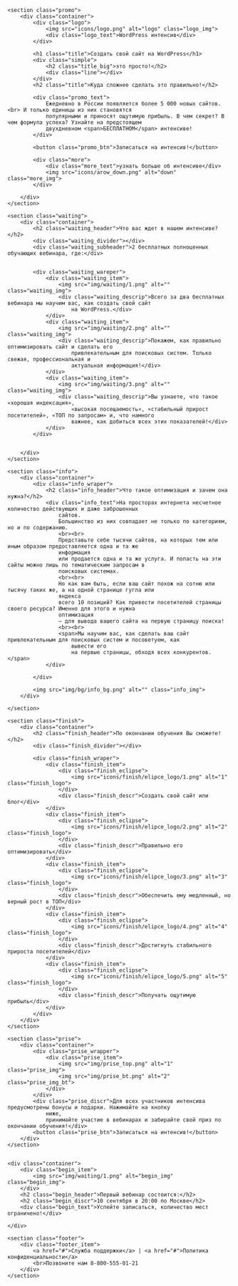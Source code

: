 <!DOCTYPE html>
<html lang="bg">

<head>
    <!-- Главен таг -->
    <meta charset="UTF-8"> <!-- Кодировка -->
    <meta http-equiv="X-UA-Compatible" content="IE=edge"> <!-- За изглед на страницата -->
    <meta name="viewport" content="width=device-width, initial-scale=1.0"> <!-- Съвместимост на страницата -->
    <meta name="discription" content="Моят първи проект"> <!-- Описание на страницата -->
    <meta name="author" content="Александър Камбуров"> <!-- Автор -->
    <title>Wordpress</title>
    <link rel="stylesheet" href="https://cdnjs.cloudflare.com/ajax/libs/normalize/8.0.1/normalize.min.css">
    <link rel="preconnect" href="https://fonts.googleapis.com">
    <link rel="preconnect" href="https://fonts.gstatic.com" crossorigin>
    <link
        href="https://fonts.googleapis.com/css2?family=Roboto+Condensed:wght@300&family=Roboto:wght@100;300;400&display=swap"
        rel="stylesheet">
    <link rel="stylesheet" href="css/style.css">
</head>

<body>

    <section class="promo">
        <div class="container">
            <div class="logo">
                <img src="icons/logo.png" alt="logo" class="logo_img">
                <div class="logo_text">WordPress интенсив</div>
            </div>

            <h1 class="title">Создать свой сайт на WordPress</h1>
            <div class="simple">
                <h2 class="title_big">это просто!</h2>
                <div class="line"></div>
            </div>
            <h2 class="title">Куда сложнее сделать это правильно!</h2>

            <div class="promo_text">
                Ежедневно в России появляется более 5 000 новых сайтов. <br> И только единицы из них становятся
                популярными и приносят ощутимую прибыль. В чем секрет? В чем формула успеха? Узнайте на предстоящем
                двухдневном <span>БЕСПЛАТНОМ</span> интенсиве!
            </div>

            <button class="promo_btn">Записаться на интенсив!</button>

            <div class="more">
                <div class="more_text">узнать больше об интенсиве</div>
                <img src="icons/arow_down.png" alt="down" class="more_img">
            </div>

        </div>
    </section>

    <section class="waiting">
        <div class="container">
            <h2 class="waiting_header">Что вас ждет в нашем интенсиве?</h2>
            <div class="waiting_divider"></div>
            <div class="waiting_subheader">2 бесплатных полноценных обучающих вебинара, где:</div>


            <div class="waiting_wareper">
                <div class="waiting_item">
                    <img src="img/waiting/1.png" alt="" class="waiting_img">
                    <div class="waiting_descrip">Всего за два бесплатных вебинара мы научим вас, как создать свой сайт
                        на WordPress.</div>
                </div>
                <div class="waiting_item">
                    <img src="img/waiting/2.png" alt="" class="waiting_img">
                    <div class="waiting_descrip">Покажем, как правильно оптимизировать сайт и сделать его
                        привлекательным для поисковых систем. Только свежая, профессиональная и
                        актуальная информация!</div>
                </div>
                <div class="waiting_item">
                    <img src="img/waiting/3.png" alt="" class="waiting_img">
                    <div class="waiting_descrip">Вы узнаете, что такое «хорошая индексация»,
                        «высокая посещаемость», «стабильный прирост посетителей», «ТОП по запросам» и, что намного
                        важнее, как добиться всех этих показателей!</div>
                </div>
            </div>


        </div>
    </section>

    <section class="info">
        <div class="container">
            <div class="info_wraper">
                <h2 class="info_header">Что такое оптимизация и зачем она нужна?</h2>
                <div class="info_text">На просторах интернета несчетное количество действующих и даже заброшенных
                    сайтов.
                    Большинство из них совпадает не только по категориям, но и по содержанию.
                    <br><br>
                    Представьте себе тысячи сайтов, на которых тем или иным образом предоставляется одна и та же
                    информация
                    или продается одна и та же услуга. И попасть на эти сайты можно лишь по тематическим запросам в
                    поисковых системах.
                    <br><br>
                    Но как вам быть, если ваш сайт похож на сотню или тысячу таких же, а на одной странице гугла или
                    яндекса
                    всего 10 позиций? Как привести посетителей страницы своего ресурса? Именно для этого и нужна
                    оптимизация
                    – для вывода вашего сайта на первую страницу поиска!
                    <br><br>
                    <span>Мы научим вас, как сделать ваш сайт привлекательным для поисковых систем и посоветуем, как
                        вывести его
                        на первые страницы, обходя всех конкурентов.</span>
                </div>

            </div>

            <img src="img/bg/info_bg.png" alt="" class="info_img">
        </div>

    </section>

    <section class="finish">
        <div class="container">
            <h2 class="finish_header">По окончании обучения Вы сможете!</h2>
            <div class="finish_divider"></div>

            <div class="finish_wraper">
                <div class="finish_item">
                    <div class="finish_eclipse">
                        <img src="icons/finish/elipce_logo/1.png" alt="1" class="finish_logo">
                    </div>
                    <div class="finish_descr">Создать свой сайт или блог</div>
                </div>
                <div class="finish_item">
                    <div class="finish_eclipse">
                        <img src="icons/finish/elipce_logo/2.png" alt="2" class="finish_logo">
                    </div>
                    <div class="finish_descr">Правильно его оптимизировать</div>
                </div>
                <div class="finish_item">
                    <div class="finish_eclipse">
                        <img src="icons/finish/elipce_logo/3.png" alt="3" class="finish_logo">
                    </div>
                    <div class="finish_descr">Обеспечить ему медленный, но верный рост в ТОП</div>
                </div>
                <div class="finish_item">
                    <div class="finish_eclipse">
                        <img src="icons/finish/elipce_logo/4.png" alt="4" class="finish_logo">
                    </div>
                    <div class="finish_descr">Достигнуть стабильного прироста посетителей</div>
                </div>
                <div class="finish_item">
                    <div class="finish_eclipse">
                        <img src="icons/finish/elipce_logo/5.png" alt="5" class="finish_logo">
                    </div>
                    <div class="finish_descr">Получать ощутимую прибыль</div>
                </div>
            </div>
        </div>
    </section>

    <section class="prise">
        <div class="container">
            <div class="prise_wrapper">
                <div class="prise_item">
                    <img src="img/prise_top.png" alt="1" class="prise_img">
                    <img src="img/prise_bt.png" alt="2" class="prise_img_bt">
                </div>
            </div>
            <div class="prise_discr">Для всех участников интенсива предусмотрены бонусы и подарки. Нажимайте на кнопку
                ниже,
                принимайте участие в вебинарах и забирайте свой приз по окончании обучения!</div>
            <button class="prise_btn">Записаться на интенсив!</button>
        </div>
    </section>


    <div class="container">
        <div class="begin_item">
            <img src="img/waiting/1.png" alt="begin_img" class="begin_img">
        </div>
        <h2 class="begin_header">Первый вебинар состоится:</h2>
        <h2 class="begin_discr">10 сентября в 20:00 по Москве</h2>
        <div class="begin_text">Успейте записаться, количество мест ограничено!</div>

    </div>

    <section class="footer">
        <div class="footer_item">
            <a href="#">Служба поддержки</a> | <a href="#">Политика конфиденциальности</a>
            <br>Позвоните нам 8-800-555-01-21
        </div>
    </section>


</body>

</html>
